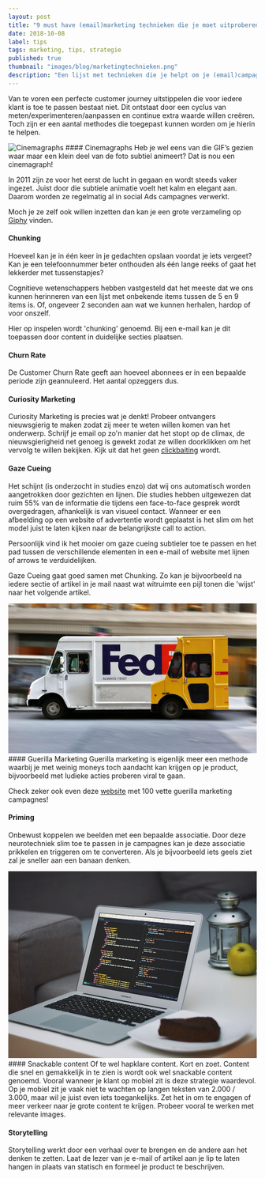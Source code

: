 ```yaml
---
layout: post
title: "9 must have (email)marketing technieken die je moet uitproberen"
date: 2018-10-08
label: tips
tags: marketing, tips, strategie
published: true
thumbnail: "images/blog/marketingtechnieken.png"
description: "Een lijst met technieken die je helpt om je (email)campagnes en customer journeys een boost te geven."
---
```


Van te voren een perfecte customer journey uitstippelen die voor iedere klant is toe te passen bestaat niet. Dit ontstaat door een cyclus van meten/experimenteren/aanpassen en continue extra waarde willen creëren. Toch zijn er een aantal methodes die toegepast kunnen worden om je hierin te helpen. 

<img src="https://media.giphy.com/media/myloecKmhWHOU/giphy.gif" class="fullscreen" alt="Cinemagraphs">
#### Cinemagraphs
Heb je wel eens van die GIF’s gezien waar maar een klein deel van de foto subtiel animeert? Dat is nou een cinemagraph!

In 2011 zijn ze voor het eerst de lucht in gegaan en wordt steeds vaker ingezet. Juist door die subtiele animatie voelt het kalm en elegant aan. Daarom worden ze regelmatig al in social Ads campagnes verwerkt. 

Moch je ze zelf ook willen inzetten dan kan je een grote verzameling op [Giphy](https://giphy.com/explore/cinemagraphs) vinden.

#### Chunking
Hoeveel kan je in één keer in je gedachten opslaan voordat je iets vergeet? Kan je een telefoonnummer beter onthouden als één lange reeks of gaat het lekkerder met tussenstapjes?

Cognitieve wetenschappers hebben vastgesteld dat het meeste dat we ons kunnen herinneren van een lijst met onbekende items tussen de 5 en 9 items is. Of, ongeveer 2 seconden aan wat we kunnen herhalen, hardop of voor onszelf.

Hier op inspelen wordt 'chunking' genoemd. Bij een e-mail kan je dit toepassen door content in duidelijke secties plaatsen.

#### Churn Rate
De Customer Churn Rate geeft aan hoeveel abonnees er in een bepaalde periode zijn geannuleerd. Het aantal opzeggers dus.

#### Curiosity Marketing
Curiosity Marketing is precies wat je denkt!  Probeer ontvangers nieuwsgierig te maken zodat zij meer te weten willen komen van het onderwerp.
Schrijf je email op zo'n manier dat het stopt op de climax, de nieuwsgierigheid net genoeg is gewekt zodat ze willen doorklikken om het vervolg te willen bekijken. Kijk uit dat het geen [clickbaiting](https://nl.wikipedia.org/wiki/Clickbait) wordt.


#### Gaze Cueing
Het schijnt (is onderzocht in studies enzo) dat wij ons automatisch worden aangetrokken door gezichten en lijnen. Die studies hebben uitgewezen dat ruim 55% van de informatie die tijdens een face-to-face gesprek wordt overgedragen, afhankelijk is van visueel contact. Wanneer er een afbeelding op een website of advertentie wordt geplaatst is het slim om het model juist te laten kijken naar de belangrijkste call to action.

Persoonlijk vind ik het mooier om gaze cueing subtieler toe te passen en het pad tussen de verschillende elementen in een e-mail of website met lijnen of arrows te verduidelijken.

Gaze Cueing gaat goed samen met Chunking. Zo kan je bijvoorbeeld na iedere sectie of artikel in je mail naast wat witruimte een  pijl tonen die 'wijst' naar het volgende artikel.

<img src="/images/blog/guerilla.jpg" class="fullscreen" alt="Guerilla marketing" />
#### Guerilla Marketing
Guerilla marketing is eigenlijk meer een methode waarbij je met weinig moneys toch aandacht kan krijgen op je product, bijvoorbeeld  met ludieke acties proberen viral te gaan. 

Check zeker ook even deze [website](https://anerdsworld.com/best-100-guerilla-marketing-campaigns) met 100 vette guerilla marketing campagnes!

#### Priming
Onbewust koppelen we beelden met een bepaalde associatie. Door deze neurotechniek slim toe te passen in je campagnes kan je deze associatie prikkelen en triggeren om te converteren. Als je bijvoorbeeld iets geels ziet zal je sneller aan een banaan denken.

<img src="/images/blog/snackablecontent.png" class="fullscreen" alt="Snackable content" />
#### Snackable content
Of te wel hapklare content. Kort en zoet. Content die snel en gemakkelijk in te zien is wordt ook wel snackable content genoemd. Vooral wanneer je klant op mobiel zit is deze strategie waardevol. Op je mobiel zit je vaak niet te wachten op langen teksten van 2.000 / 3.000, maar wil je juist even iets toegankelijks. 
Zet het in om te engagen of meer verkeer naar je grote content te krijgen. Probeer vooral te werken met relevante images.

#### Storytelling
Storytelling werkt door een verhaal over te brengen en de andere aan het denken te zetten. Laat de lezer van je e-mail of artikel aan je lip te laten hangen in plaats van statisch en formeel je product te beschrijven. 
